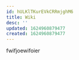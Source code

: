 ```yaml
---
id: hULKlTKurEVkCRRmjghM6
title: Wiki
desc: ''
updated: 1624960879477
created: 1624960879477
---
```

fwifjoewifoier

